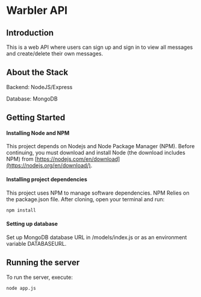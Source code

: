 # Warbler API

## Introduction

This is a web API where users can sign up and sign in to view all messages and create/delete their own messages. 

## About the Stack

Backend: NodeJS/Express

Database: MongoDB

## Getting Started

#### Installing Node and NPM

This project depends on Nodejs and Node Package Manager (NPM). Before continuing, you must download and install Node (the download includes NPM) from [https://nodejs.com/en/download](https://nodejs.org/en/download/).

#### Installing project dependencies

This project uses NPM to manage software dependencies. NPM Relies on the package.json file. After cloning, open your terminal and run:

```bash
npm install
```

#### Setting up database

Set up MongoDB database URL in /models/index.js or as an environment variable DATABASEURL.

## Running the server

To run the server, execute:

```bash
node app.js
```
